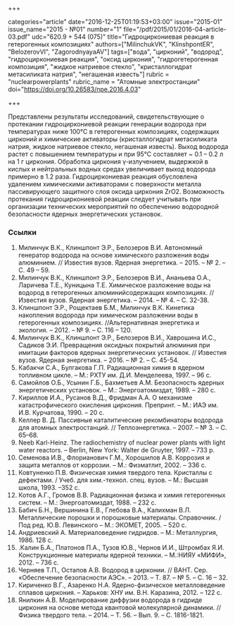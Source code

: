 +++

categories="article"
date="2016-12-25T01:19:53+03:00"
issue="2015-01"
issue_name="2015 - №01"
number="1"
file="/pdf/2015/01/2016-04-article-03.pdf"
udc="620.9 + 544 (075)"
title="Гидроциркониевая реакция в гетерогенных композициях"
authors=["MilinchukVK", "KlinshpontER", "BelozerovVI", "ZagorodnyayaAV"]
tags=["вода", "цирконий", "водород", "гидроциркониевая реакция", "оксид циркония", "гидрогетерогенная композиция", "жидкое натриевое стекло", "кристаллогидрат метасиликата натрия", "негашеная известь"]
rubric = "nuclearpowerplants"
rubric_name = "Aтомные электростанции"
doi="https://doi.org/10.26583/npe.2016.4.03"

+++

Представлены результаты исследований, свидетельствующие о протекании гидроциркониевой реакции генерации водорода при температурах ниже 100°C в гетерогенных композициях, содержащих цирконий и химические активаторы (кристаллогидрат метасиликата натрия, жидкое натриевое стекло, негашеная известь). Выход водорода растет с повышением температуры и при 95°C составляет ~ 0.1 – 0.2 л на 1 г циркония. Обработка циркония γ-излучением, выдержкой в кислых и нейтральных водных средах увеличивает выход водорода примерно в 1.2 раза. Гидроциркониевая реакция обусловлена удалением химическими активаторами с поверхности металла пассивирующего защитного слоя оксида циркония ZrO2. Возможность протекания гидроциркониевой реакции следует учитывать при организации технических мероприятий по обеспечению водородной безопасности ядерных энергетических установок.

### Ссылки

1. Милинчук В.К., Клиншпонт Э.Р., Белозеров В.И. Автономный генератор водорода на основе химического разложения воды алюминием. // Известия вузов. Ядерная энергетика. – 2015. – № 2. – С. 49 – 59.
2. Милинчук В.К., Клиншпонт Э.Р., Белозеров В.И., Ананьева О.А., Ларичева Т.Е., Куницына Т.Е. Химическое разложение воды на водород в гетерогенных алюминийсодержащих композициях. // Известия вузов. Ядерная энергетика. – 2014. – № 4. – С. 32-38.
3. Клиншпонт Э.Р., Рощектаев Б.М., Милинчук В.К. Кинетика накопления водорода при химическом разложении воды в гетерогенных композициях. //Альтернативная энергетика и экология. – 2012. – № 9. – С. 116 – 120.
4. Милинчук В.К., Клиншпонт Э.Р., Белозеров В.И., Хаврошина И.С., Садиков Э.И. Превращения оксидных покрытий алюминия при имитации факторов ядерных энергетических установок. // Известия вузов. Ядерная энергетика. – 2016. – № 2. – С. 45-54.
5. Кабакчи С.А., Булгакова Г.П. Радиационная химия в ядерном топливном цикле. – М.: РХТУ им. Д.И. Менделеева, 1997. – 96 c.
6. Самойлов О.Б., Усынин Г.Б., Бахметьев А.М. Безопасность ядерных энергетических установок. – М.: Энергоатомиздат, 1989. – 280 с.
7. Кириллов И.А., Русанов В.Д., Фридман А.А. О механизме катастрофического окисления циркония. Препринт. – М.: ИАЭ им. И.В. Курчатова, 1990. – 20 c.
8. Келлер В. Д. Пассивные каталитические рекомбинаторы водорода для атомных электростанций. // Теплоэнергетика. – 2007. – № 3. – С. 65–68.
9. Neeb Karl-Heinz. The radiochemistry of nuclear power plants with light water reactors. – Berlin, New York: Walter de Gruyter, 1997. – 733 p.
10. Семенова И.В., Флорианович Г.М., Хорошилов А.В. Коррозия и защита металлов от коррозии. – М.: Физматлит, 2002. – 336 с.
11. Ковтуненко П.В. Физическая химия твердого тела. Кристаллы с дефектами. / Учеб. для хим.-технол. спец. вузов. – М.: Высшая школа, 1993. –352 c.
12. Котов А.Г., Громов В.В. Радиационная физика и химия гетерогенных систем. – М.: Энергоатомиздат, 1988. – 232 с.
13. Бабич Б.Н., Вершинина Е.В., Глебова В.А., Калихман В.Л. Металлические порошки и порошковые материалы. Справочник. / Под ред. Ю.В. Левинского – М.: ЭКОМЕТ, 2005. – 520 с.
14. Андриевский А. Материаловедение гидридов. – М.: Металлургия, 1986. 128 c.
15. .Калин Б.А., Платонов П.А., Тузов Ю.В., Чернов И.И., Штромбах Я.И. Конструкционные материалы ядерной техники. – М.:НИЯУ «МИФИ», 2012. – 736 с.
16. Черняев Т.П., Остапов А.В. Водород в цирконии. // ВАНТ. Сер. «Обеспечение безопасности АЭС». – 2013. – Т. 87. – № 5. – С. 16 – 32.
17. Кириченко В.Г., Азаренко Н.А. Ядерно-физическое металловедение сплавов циркония. – Харьков: ХНУ им. В.Н. Каразина, 2012. – 122 с.
18. Янилкин А.В. Моделирование диффузии водорода в гидриде циркония на основе метода квантовой молекулярной динамики. // Физика твердого тела. – 2014. – Т. 56. – Вып. 9. – С. 1816-1821.